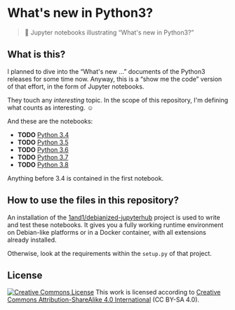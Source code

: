 # What's new in Python3?

> :notebook_with_decorative_cover: Jupyter notebooks illustrating “What's new in Python3?”


## What is this?

I planned to dive into the “What's new …” documents of the Python3 releases for some time now.
Anyway, this is a “show me the code” version of that effort, in the form of Jupyter notebooks.

They touch any *interesting* topic. In the scope of this repository,
I'm defining what counts as interesting. ☺

And these are the notebooks:

* **TODO** [Python 3.4](https://nbviewer.jupyter.org/github/jhermann/whats-new-in-python3/blob/master/python_3.4.ipynb)
* **TODO** [Python 3.5](https://nbviewer.jupyter.org/github/jhermann/whats-new-in-python3/blob/master/python_3.5.ipynb)
* **TODO** [Python 3.6](https://nbviewer.jupyter.org/github/jhermann/whats-new-in-python3/blob/master/python_3.6.ipynb)
* **TODO** [Python 3.7](https://nbviewer.jupyter.org/github/jhermann/whats-new-in-python3/blob/master/python_3.7.ipynb)
* **TODO** [Python 3.8](https://nbviewer.jupyter.org/github/jhermann/whats-new-in-python3/blob/master/python_3.8.ipynb)

Anything before 3.4 is contained in the first notebook.


## How to use the files in this repository?

An installation of the [1and1/debianized-jupyterhub](https://github.com/1and1/debianized-jupyterhub)
project is used to write and test these notebooks.
It gives you a fully working runtime environment on Debian-like platforms or in a Docker container,
with all extensions already installed.

Otherwise, look at the requirements within the `setup.py` of that project.


## License

<a rel="license" href="http://creativecommons.org/licenses/by-sa/4.0/"><img alt="Creative Commons License" style="border-width:0" src="https://i.creativecommons.org/l/by-sa/4.0/88x31.png" /></a> This work is licensed according to <a rel="license" href="http://creativecommons.org/licenses/by-sa/4.0/">Creative Commons Attribution-ShareAlike 4.0 International</a> (CC BY-SA 4.0).
